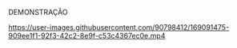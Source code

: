 DEMONSTRAÇÃO

https://user-images.githubusercontent.com/90798412/169091475-909ee1f1-92f3-42c2-8e9f-c53c4367ec0e.mp4

